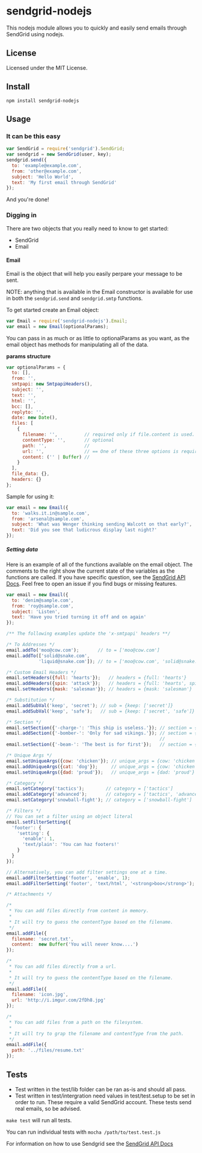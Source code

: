 # sendgrid-nodejs #
This nodejs module allows you to quickly and easily send emails through
SendGrid using nodejs.

## License ##
Licensed under the MIT License.

## Install ##

```
npm install sendgrid-nodejs
```

## Usage ##
### It can be this easy ###

```javascript
var SendGrid = require('sendgrid').SendGrid;
var sendgrid = new SendGrid(user, key);
sendgrid.send({
  to: 'example@example.com',
  from: 'other@example.com',
  subject: 'Hello World',
  text: 'My first email through SendGrid'
});
```

And you're done!

### Digging in ###
There are two objects that you really need to know to get started:
+   SendGrid
+   Email

#### Email ####
Email is the object that will help you easily perpare your message to be sent.

NOTE: anything that is available in the Email constructor is available
for use in both the `sendgrid.send` and `sendgrid.smtp` functions.

To get started create an Email object:

```javascript
var Email = require('sendgrid-nodejs').Email;
var email = new Email(optionalParams);
```

You can pass in as much or as little to optionalParams as you want, as
the email object has methods for manipulating all of the data.

**params structure**

```javascript
var optionalParams = {
  to: [],
  from: '',
  smtpapi: new SmtpapiHeaders(),
  subject: '',
  text: '',
  html: '',
  bcc: [],
  replyto: '',
  date: new Date(),
  files: [
    {
      filename: '',          // required only if file.content is used.
      contentType: '',       // optional
      path: '',              //
      url: '',               // == One of these three options is required
      content: ('' | Buffer) //
    }
  ],
  file_data: {},
  headers: {}
};
```

Sample for using it:

```javascript
var email = new Email({
  to: 'walks.it.in@sample.com',
  from: 'arsenal@sample.com',
  subject: 'What was Wenger thinking sending Walcott on that early?',
  text: 'Did you see that ludicrous display last night?'
});
```

##### Setting data #####
Here is an example of all of the functions available on the email object. The comments to the right show the current state of the variables as the functions are called. If you have specific question, see the [SendGrid API Docs](http://docs.sendgrid.com/documentation/api/). Feel free to open an issue if you find bugs or missing features.

```javascript
var email = new Email({
  to: 'denim@sample.com',
  from: 'roy@sample.com',
  subject: 'Listen',
  text: 'Have you tried turning it off and on again'
});

/** The following examples update the 'x-smtpapi' headers **/

/* To Addresses */
email.addTo('moo@cow.com');       // to = ['moo@cow.com']
email.addTo(['solid@snake.com',
            'liquid@snake.com']); // to = ['moo@cow.com', 'solid@snake.com', 'liquid@snake.com']

/* Custom Email Headers */
email.setHeaders({full: 'hearts'});   // headers = {full: 'hearts'}
email.addHeaders({spin: 'attack'});   // headers = {full: 'hearts', spin: 'attack'}
email.setHeaders({mask: 'salesman'}); // headers = {mask: 'salesman'}

/* Substitution */
email.addSubVal('keep', 'secret'); // sub = {keep: ['secret']}
email.addSubVal('keep', 'safe');   // sub = {keep: ['secret', 'safe']}

/* Section */
email.setSection({'-charge-': 'This ship is useless.'}); // section = {'-charge-': 'This ship is useless.'}
email.addSection({'-bomber-': 'Only for sad vikings.'}); // section = {'-charge-': 'This ship is useless.',
                                                         //            '-bomber-': 'Only for sad vikings.'}
email.setSection({'-beam-': 'The best is for first'});   // section = {'-beam-': 'The best is for first'}

/* Unique Args */
email.setUniqueArgs({cow: 'chicken'}); // unique_args = {cow: 'chicken'}
email.addUniqueArgs({cat: 'dog'});     // unique_args = {cow: 'chicken', cat: 'dog'}
email.setUniqueArgs({dad: 'proud'});   // unique_args = {dad: 'proud'}

/* Category */
email.setCategory('tactics');        // category = ['tactics']
email.addCategory('advanced');       // category = ['tactics', 'advanced']
email.setCategory('snowball-fight'); // category = ['snowball-fight']

/* Filters */
// You can set a filter using an object literal
email.setFilterSetting({
  'footer': {
    'setting': {
      'enable': 1,
      'text/plain': 'You can haz footers!'
    }
  }
});

// Alternatively, you can add filter settings one at a time.
email.addFilterSetting('footer', 'enable', 1);
email.addFilterSetting('footer', 'text/html', '<strong>boo</strong>');

/* Attachments */

/*
 * You can add files directly from content in memory.
 *
 * It will try to guess the contentType based on the filename.
 */
email.addFile({
  filename: 'secret.txt',
  content:  new Buffer('You will never know....')
});

/*
 * You can add files directly from a url.
 *
 * It will try to guess the contentType based on the filename.
 */
email.addFile({
  filename: 'icon.jpg',
  url: 'http://i.imgur.com/2fDh8.jpg'
});

/*
 * You can add files from a path on the filesystem.
 *
 * It will try to grap the filename and contentType from the path.
 */
email.addFile({
  path: '../files/resume.txt'
});
```

## Tests ##

* Test written in the test/lib folder can be ran as-is and should all pass.
* Test written in test/intergration need values in test/test.setup to be set in order to run. These require a valid SendGrid account. These tests send real emails, so be advised.

`make test` will run all tests.

You can run individual tests with `mocha /path/to/test.test.js`

For information on how to use Sendgrid see the [SendGrid API Docs](http://docs.sendgrid.com/documentation/api/)
